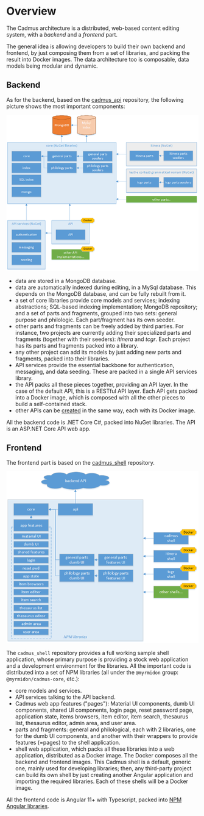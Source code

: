 # Overview

The Cadmus architecture is a distributed, web-based content editing system, with a _backend_ and a _frontend_ part.

The general idea is allowing developers to build their own backend and frontend, by just composing them from a set of libraries, and packing the result into Docker images. The data architecture too is composable, data models being modular and dynamic.

## Backend

As for the backend, based on the [cadmus_api](https://github.com/vedph/cadmus_api) repository, the following picture shows the most important components:

![backend](../images/overview_back.png)

- data are stored in a MongoDB database.
- data are automatically indexed during editing, in a MySql database. This depends on the MongoDB database, and can be fully rebuilt from it.
- a set of core libraries provide core models and services; indexing abstractions; SQL-based indexing implementation; MongoDB repository; and a set of parts and fragments, grouped into two sets: general purpose and philologic. Each part/fragment has its own seeder.
- other parts and fragments can be freely added by third parties. For instance, two projects are currently adding their specialized parts and fragments (together with their seeders): _itinera_ and _tcgr_. Each project has its parts and fragments packed into a library.
- any other project can add its models by just adding new parts and fragments, packed into their libraries.
- API services provide the essential backbone for authentication, messaging, and data seeding. These are packed in a single API services library.
- the API packs all these pieces together, providing an API layer. In the case of the default API, this is a RESTful API layer. Each API gets packed into a Docker image, which is composed with all the other pieces to build a self-contained stack.
- other APIs can be [created](../api/creating.md) in the same way, each with its Docker image.

All the backend code is .NET Core C#, packed into NuGet libraries. The API is an ASP.NET Core API web app.

## Frontend

The frontend part is based on the [cadmus_shell](https://github.com/vedph/cadmus_shell) repository.

![frontend](../images/overview_front.png)

The `cadmus_shell` repository provides a full working sample shell application, whose primary purpose is providing a stock web application and a development environment for the libraries. All the important code is distributed into a set of NPM libraries (all under the `@myrmidon` group: `@myrmidon/cadmus-core`, etc.):

- core models and services.
- API services talking to the API backend.
- Cadmus web app features ("pages"): Material UI components, dumb UI components, shared UI components, login page, reset password page, application state, items browsers, item editor, item search, thesaurus list, thesaurus editor, admin area, and user area.
- parts and fragments: general and philological, each with 2 libraries, one for the dumb UI components, and another with their wrappers to provide features (=pages) to the shell application.
- shell web application, which packs all these libraries into a web application, distributed as a Docker image. The Docker composes all the backend and frontend images. This Cadmus shell is a default, generic one, mainly used for developing libraries; then, any third-party project can build its own shell by just creating another Angular application and importing the required libraries. Each of these shells will be a Docker image.

All the frontend code is Angular 11+ with Typescript, packed into [NPM Angular libraries](https://www.npmjs.com/search?q=%40myrmidon).
